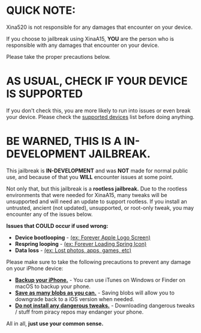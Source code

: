 # QUICK NOTE:
Xina520 is not responsible for any damages that encounter on your device.

If you choose to jailbreak using XinaA15, **YOU** are the person who is responsible with any damages that encounter on your device.

Please take the proper precautions below.

# AS USUAL, CHECK IF YOUR DEVICE IS SUPPORTED
If you don't check this, you are more likely to run into issues or even break your device.
Please check the [supported devices](https://github.com/NotDarkn/XinaA15/blob/main/SUPPORTED.md) list before doing anything.

# BE WARNED, THIS IS A IN-DEVELOPMENT JAILBREAK.

This jailbreak is **IN-DEVELOPMENT** and was **NOT** made for normal public use, and because of that you **WILL** encounter issues at some point.

Not only that, but this jailbreak is a **rootless jailbreak.** Due to the rootless environments that were needed for XinaA15, many tweaks will be unsupported and will need an update to support rootless. If you install an untrusted, ancient (not updated), unsupported, or root-only tweak, you may encounter any of the issues below.

**Issues that COULD occur if used wrong:**
- **Device bootlooping** - [(ex: Forever Apple Logo Screen)](https://ios.cfw.guide/troubleshooting/#bootloops)
- **Respring looping** - [(ex: Forever Loading Spring Icon)](https://ios.cfw.guide/troubleshooting/#respring-loops)
- **Data loss** - [(ex: Lost photos, apps, games, etc)](https://support.apple.com/en-us/HT204184)

Please make sure to take the following precautions to prevent any damage on your iPhone device:
- [**Backup your iPhone.**](https://support.apple.com/en-us/HT203977) - You can use iTunes on Windows or Finder on macOS to backup your phone.
- [**Save as many blobs as you can.**](https://ios.cfw.guide/saving-blobs/) - Saving blobs will allow you to downgrade back to a iOS version when needed.
- [**Do not install any dangerous tweaks.**](https://user-images.githubusercontent.com/73033672/211621673-bdaaec4b-9b8e-43e2-8d00-0c2fec1c962c.png) - Downloading dangerous tweaks / stuff from piracy repos may endanger your phone.

All in all, **just use your common sense.**
